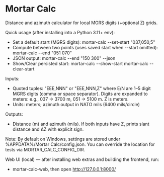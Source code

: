 # Mortar Calc

Distance and azimuth calculator for local MGRS digits (+optional Z) grids.

Quick usage (after installing into a Python 3.11+ env):

- Set a default start (MGRS digits):
  mortar-calc --set-start "037,050,5"
- Compute between two points (uses saved start when --start omitted):
  mortar-calc --end "051 070"
- JSON output:
  mortar-calc --end "150 300" --json
- Show/Clear persisted start:
  mortar-calc --show-start
  mortar-calc --clear-start

Inputs:
- Quoted tuples: "EEE,NNN" or "EEE,NNN,Z" where E/N are 1–5 digit MGRS digits (comma or space separator). Digits are expanded to meters: e.g., 037 → 3700 m, 051 → 5100 m. Z is meters.
- Units: meters; azimuth output in NATO mils (6400 mils/circle)

Outputs:
- Distance (m) and azimuth (mils). If both inputs have Z, prints slant distance and ΔZ with explicit sign.

Note: By default on Windows, settings are stored under %APPDATA%/Mortar Calc/config.json.
You can override the location for tests via MORTAR_CALC_CONFIG_DIR.

Web UI (local) — after installing web extras and building the frontend, run:
- mortar-calc-web, then open http://127.0.0.1:8000/
